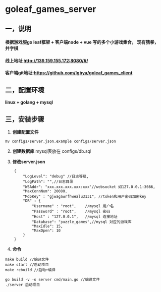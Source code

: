 # goleaf_games_server

## 一，说明
#### 根据游戏服go leaf框架 + 客户端node + vue 写的多个小游戏集合， 现有猜拳，井字棋
#### 线上地址 http://139.159.155.172:8080/#/
#### 客户端git地址:https://github.com/lgbya/goleaf_games_client

## 二，配置环境
**linux + golang + mysql**

## 三，安装步骤

1. **创建配置文件**
```
mv configs/server.json.example configs/server.json
```

2. **创建数据库**
	mysql表放在 configs/db.sql

3. **修改server.json**
```
	{
		"LogLevel": "debug" //日志等级,
		"LogPath": "",//日志目录
		"WSAddr": "xxx.xxx.xxx.xxx:xxx"//websocket 如127.0.0.1:3666,
		"MaxConnNum": 20000,
		"Md5Key" : "gjwagawrfhwealu3131", //token和用户密码加密key
		"DB" : {
			"Username" : "root",    //mysql 用户名
			"Password" : "root",    //mysql 密码
			"Host" : "127.0.0.1",   //mysql 连接地址
			"Database": "puzzle_games",//mysql 对应的游戏库
			"MaxIdle": 15,        
			"MaxOpen": 10
		}
	}
```

4. **命令**
```
make build //编译文件
make start //启动项目
make rebuild //启动+编译 

go build -v -o server cmd/main.go //编译文件
./server 启动项目
```






